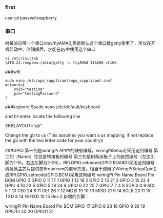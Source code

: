 ### first
user:pi
passwd:raspberry
### 串口
树莓派自带一个串口/dev/ttyAMA0,但是默认这个串口被getty使用了，所以在开机启动中，注销掉后，才能在py中使用这个串口
```
vi /etc/inittab
\#T0:23:respawn:/sbin/getty -L ttyAMA0 115200 vt100
```
###wifi
```
sudo nano /etc/wpa_supplicant/wpa_supplicant.conf
network={
    ssid="testing"
    psk="testingPassword"
}
```
###keybord
$sudo nano /etc/default/keyboard 

and hit enter. locate the following line

XKBLAYOUT=”gb”

Change the gb to us (This assumes you want a us mapping, if not replace the gb with the two letter code for your country)i

###GPIO
第一列是wiringPi API中的缺省编号，wiringPiSetup()采用这列编号
第二列（Name）往往是转接板的编号
第三列是树莓派板子上的自然编号（左边引脚为1-15，右边引脚为2-26），RPi.GPIO.setmode(GPIO.BOARD)采用这列编号
树莓派主芯片提供商Broadcom的编号方法，相当于调用了WiringPiSetupGpio()或RPi.GPIO.setmode(GPIO.BCM)采用这列编号
wiringPi Pin	Name	Board Pin	BCM GPIO
0	GPIO 0	11	17
1	GPIO 1	12	18
2	GPIO 2	13	21
3	GPIO 3	15	22
4	GPIO 4	16	23
5	GPIO 5	18	24
6	GPIO 6	22	25
7	GPIO 7	7	4
8	SDA	3	0
9	SCL	5	1
10	CE0	24	8
11	CE1	26	7
12	MOSI	19	10
13	MISO	21	9
14	SCLK	23	11
15	TXD	8	14
16	RXD	10	15
Rev.2 新增的引脚：

wiringPi Pin	Name	Board Pin	BCM GPIO
17	GPIO 8		28
18	GPIO 9		29
19	GPIO10		30
20	GPIO11		31


